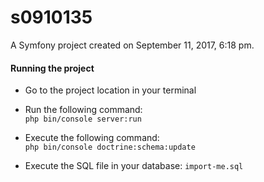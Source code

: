 s0910135
========

A Symfony project created on September 11, 2017, 6:18 pm.

#### Running the project
- Go to the project location in your terminal
- Run the following command: <br>
    `php bin/console server:run`
   
- Execute the following command: <br>
    `php bin/console doctrine:schema:update`
    
   
- Execute the SQL file in your database: `import-me.sql` 